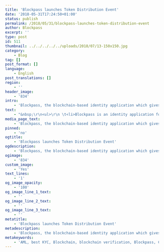 ```yaml
---
title: 'Blockpass launches Token Distribution Event'
date: '2018-05-31T17:24:50+01:00'
status: publish
permalink: /2018/05/31/blockpass-launches-token-distribution-event
author: Blockpass
excerpt: ''
type: post
id: 511
thumbnail: ../../../../../uploads/2018/07/13-150x150.jpg
category:
    - Blog
tag: []
post_format: []
language:
    - English
post_translations: []
region:
    - ''
header_image:
    - '834'
intro:
    - 'Blockpass, the blockchain-based identity application which gives users total control over their own personal data, is pleased to announce that it has today launched its Initial Token Distribution Event (“TDE”) through the sale of tokens (“PASS tokens”) which will be available for purchase from official distributors from 31st May 2018 until 30th November 2018.'
text:
    - "&nbsp;\r\n<ul>\r\n \t<li>Blockpass is an identity application for regulated services and the Internet of Things (IoT). As a self-sovereign identity platform, users can establish, verify, store and manage their identities, maintaining full control over all data involved.</li>\r\n \t<li>With an initial focus on human identity, Blockpass will provide a reliable and cost-effective Know-Your-Customer (“KYC”) and Anti-Money-Laundering (“AML”) service for regulated industries, blockchain merchants and service providers.</li>\r\n \t<li>Available on iOS and Android, the Blockpass app is consumer-oriented and will enable users to create a new account (profile), submit documents for verification, submit their digital identity to service providers to pass KYC, log in to Blockpass-enabled services, sign crypto-asset transactions, and access third-party decentralized applications (“Dapps”).</li>\r\n \t<li>Blockpass has published its White Paper which can be found on the Company’s website at\_<a href=\"https://www.blockpass.org/token\">https://www.blockpass.org/token</a></li>\r\n \t<li>The PASS token will be an ERC20-based token</li>\r\n \t<li>Blockpass will issue a finite number of 1 billion PASS tokens of which 250 million PASS tokens will be available for purchase during the Initial TDE from authorised distributors</li>\r\n \t<li>The PASS tokens available at the Initial TDE will be priced at 0.08 Euro per PASS token</li>\r\n</ul>\r\n<strong><a href=\"https://www.linkedin.com/in/adamvaziri/\">Adam Vaziri</a>, CEO of Blockpass, said:\_</strong>“Blockpass provides an exciting, easy to use, identity verification solution to the proliferating and serious security challenges created by the fast-evolving digital age. By turning personal validation data into an anonymous cryptographic code that is whitelisted on the blockchain, Blockpass gives users back control over their own identities and eliminates the need for painful online validation processes. Businesses will benefit from vastly reduced KYC/AML costs and will no longer have the liability of protecting vast amounts of sensitive personal data in an age of GDPR.\r\n\r\nToday represents an exciting milestone for Blockpass as it will allow us to accelerate the development of a differentiated offering that will bring transparency and trust to the blockchain ecosystem where we are already established with a dozen leading suppliers and partner companies. We have an experienced management team with a clear revenue model and strategy for growth and a first mover, patented advantage in the growing regtech market which is expected to reach $118.7 billion USD by 2020. The funds generated from the PASS tokens accelerate awareness through branding and marketing and the tokens themselves will be used to encourage utilisation. Holders of the PASS tokens will also participate in the growing value of Blockpass.\r\n\r\nWe have numerous opportunities for growth but are prioritising crypto offerings and financial services where the need for identity validation is particularly acute.”\r\n\r\n<strong>Blockpass\r\n</strong>Adam Vaziri, CEO\r\nHans Lombardo, CMO\r\nTel: +852 9688 1719\r\nhans.lombardo@blockpass.org\r\n\r\n<strong>Buchanan\_</strong>(UK Financial PR)\r\nAlex Brown / Chris Lane / Jamie Hooper / Olivia Montefiore-Vita\r\nTel: +44 (0)20 7466 5000\r\nBlockpass@buchanan.uk.com\r\n\r\n<strong>The Blockpass Human Identity Solution\r\n</strong>Blockpass manifests itself as a user-centric and self-sovereign identity application for regulated services and the Internet of Things. Blockpass offers a next-generation, effective identity creation and storage protocol.\r\n\r\n<em>Blockpass is built with self-sovereignty in mind:\r\n</em>Blockpass starts from the premise that users need to hold and control their own identifying data — not third parties. So, in Blockpass, online identity data belongs to, and is entirely controlled by, the user. Blockpass does not retain any user data, nor is any raw user data stored on any blockchain — only hashes. Users choose what credentials they want to have verified and signed (such as a proof of address or a government-issued piece of ID), decide where that data is stored (such as on their device or in the cloud), and control who may see it.\r\n\r\n<em>Blockpass digital identities have a high degree of utility:\r\n</em>As an owner of a Blockpass verified identity, you gain access to a growing ecosystem of Web 3.0 service providers that have chosen to accept Blockpass identities as KYC. For businesses, Blockpass can be seen as a shared KYC platform, where a pool of pre-verified users is shared between businesses thus reducing the cost and time of onboarding new customers.\r\n\r\n<em>Blockpass digital identities are underpinned by their reusability:\r\n</em>With a Blockpass identity application, the user keeps all their digital KYC in a single place, which they have at their fingertips at any time. Once the user’s credentials have been verified and signed, they may re-use them quickly and simply with any number of services. When a user joins a new regulated service, if their Blockpass identity application is configured, they can prove their identity extremely quickly.\r\n\r\n<em>Blockpass offers an onchain identity solution that is easy to combine with other decentralized technologies or processes:\r\n</em>Blockpass offers an onchain, immediately available, verified digital identity. For a transaction to be compliant in regulators’ eyes, both transacting parties need to prove the transaction was personally authenticated. With Blockpass, users can transparently sign transactions and Dapp accounts with their compliant digital identity, meaning that buyers and sellers will be able to safely and compliantly complete transactions and that Dapps will seamlessly meet the basic verification requirements for the services they provide. Furthermore, this setup enables the generation of multi-signature smart contracts that require personal authentication with the Blockpass tool.\r\n\r\n<em>Blockpass meets GDPR requirements:\r\n</em>On 25th May 2018, the General Data Protection Regulation (“GDPR”) went into effect in the European Union. As a user-centric identity application, Blockpass meets GDPR requirements. Blockpass and its suite of products are perfectly situated to enable blockchain business operations in the second largest economy in the world, in addition to other regions.\r\n\r\n<strong>Benefits for Businesses and Individuals</strong>\r\n\r\n<em>Businesses</em>\r\nA comprehensive identity verification portal for quick and easy user onboarding for regulated industries.\r\n<ol>\r\n \t<li>Rapid User Onboarding: The use of blockchain technology and smart contracts eliminates tedious KYC &amp; AML compliance procedures by reducing sign up friction and increasing conversions.\r\n2. Low Cost Pre-verified Compliance: With shared regulatory and compliance services, it becomes possible to onboard users without expensive and duplicative identity verification of the same user multiple times across different services.\r\n3. New Application Potential: A modernized compliance protocol will enable new levels of efficiency and application possibilities for blockchain, fintech, and traditional institutions.</li>\r\n</ol>\r\n<em>Individuals\r\n</em>A faster, safer, easier way to access regulated industries.\r\n<ol>\r\n \t<li>Speedy Gateway to Compliant Services: Blockpass provides a secure and rapid gateway to access ICOs, exchanges, and other regulated services without the need to complete redundant compliance requirements.\r\n2. Own your own Data: Blockpass is a self-sovereign identity verification service that only stores a cryptographic representation of your verified identity on a blockchain whitelist. Your data is stored on your mobile device and shared only with those who you choose.\r\n3. Shared Identity Whitelist: The end of multiple KYC identity checks. Blockpass enables users to get approved and whitelisted once for near immediate access to multiple merchants and service providers.</li>\r\n</ol>\r\n<strong>Market Drivers\r\n</strong><em>Self-sovereignty is something people want:</em>\r\n\r\nIn a study carried out by the Pew Research Centre, 91% of respondents agreed that consumers have lost control over how personal information is collected and used by companies. Decentralized KYC gives users full-control over their data, and this is something people want and are willing to pay for.\r\n\r\n<em>Decentralized KYC means more cost-efficiency for businesses:</em><strong>\r\n</strong>KYC solutions are prohibitively expensive. In a report, Consult Hyperion estimated that a KYC check can cost 10 to 100 GBP (11 to 114 euros) per customer. In the most extreme example, Thomson-Reuters found that some firms were spending up to 500 million USD (400 million euros) on KYC compliance and customer due diligence. Simply by eliminating data storage costs, decentralized KYC can prove to be cost-efficient to businesses.\r\n\r\n<em>Decentralization fosters a better user experience:<strong>\r\n</strong></em>Centralized data storage means that a KYC check likely only applies to a single onboarding process. Decentralized data storage enables the possibility of a universal identity gateway. With the Blockpass Identity application, the user keeps all their digital KYC in a single place — on their personal device — which they have at their fingertips at any time. Once the user’s credentials have been verified and signed, they may re-use them quickly and simply with any number of services. When a user joins a new regulated service, if their Blockpass identity application is configured, they can prove their identity extremely quickly.\r\n\r\n<em>Web 3.0 developers demand decentralized KYC for their products:</em><strong>\r\n</strong>Current online identity services cannot support the burgeoning development of Dapps and crypto-assets. KYC solutions that operate off-chain cannot reconcile users’ digital identities with decentralized applications. Blockchain Dapps currently lack regtech solutions that would enable compliant and secure services. For Dapps to reach their full potential — to be compatible with regulated transactions — they require a method to verify user identities.\r\n\r\n<em>Crypto-asset transactions require onchain KYC:\r\n</em>Security tokens, which are currently being issued as ‘meta’ tokens on Ethereum, Neo, and other networks, require KYC of the issuer, sender, and receiver of the asset. Transactions of the assets should be irreversible from a legal and non-technical point of view, which is only possible by proving that the counterparty actually signed a transfer with Blockpass. Additional AML laws are increasingly being enforced for crypto transactions.\r\n\r\n<strong>Using the Blockpass Identity to Access Services\r\n</strong>Within the application, services can be found in the “Services” menu. Services that are listed on the app are listed according to the amount of KYC that is required for user onboarding. Services for which the user has provided enough information to onboard are listed first, while ones for which the user must provide more information are listed later.\r\n\r\nAlternatively, services can be accessed through the use of a QR code. Upon scanning a code, Blockpass prompts the user to submit the necessary profile information to access that service.\r\n\r\nService providers may perform additional verification checks before onboarding the user. In some cases, the service provider can issue certificates that the user can choose to add to their profile.\r\n\r\n<strong>Blockpass Identity Backup and Recovery\r\n</strong>It is possible for Blockpass users to backup their identity. As Blockpass is a user-centric solution, the backup process can only be initiated manually — at the request of the user. Backups contain all user-generated content, certificates, and the local key. The backup manifests itself as a binary file, which is encrypted with a password. In version one of the Blockpass user app, users may send the backup file to their email. Other destinations will be integrated in future releases. When a user wishes to recover their identity, they port it into the app that is downloaded to their app by connecting the email address that holds the backup file and entering a pin.\r\n\r\n&nbsp;"
media_page_text:
    - 'Blockpass, the blockchain-based identity application which gives users total control over their own personal data, is pleased to announce that it has today launched...'
pinned:
    - 'no'
ogtitle:
    - 'Blockpass launches Token Distribution Event'
ogdescription:
    - 'Blockpass, the blockchain-based identity application which gives users total control over their own personal data, is pleased to announce that it has today launched its Initial Token Distribution Event (“TDE”) through the sale of tokens (“PASS tokens”) which will be available for purchase from official distributors from 31st May 2018 until 30th November 2018.'
ogimage:
    - '834'
custom_image:
    - 'Yes'
text_lines:
    - '1'
og_image_opacity:
    - '100'
og_image_line_1_text:
    - ''
og_image_line_2_text:
    - ''
og_image_line_3_text:
    - ''
metatitle:
    - 'Blockpass launches Token Distribution Event'
metadescription:
    - 'Blockpass, the blockchain-based identity application which gives users total control over their own personal data, is pleased to announce that it has today launched its Initial Token Distribution Event (“TDE”) through the sale of tokens (“PASS tokens”) which will be available for purchase from official distributors from 31st May 2018 until 30th November 2018.'
metakeywords:
    - 'AML, best KYC, Blockchain, blockchain verification, Blockpass, Client On-Boarding, Client Onboarding, Compliance, Crypto, Cryptocurrency, Customer Onboarding, digital identity, fast kyc, Identity, Identity Check, identity management solution, identity verification, Know your customer, KYC, KYC Connect, PASS, Regtech, seamless kyc, security tokens, Simple KYC, STO'
---
```

<!DOCTYPE html PUBLIC "-//W3C//DTD HTML 4.0 Transitional//EN" "http://www.w3.org/TR/REC-html40/loose.dtd">
<?xml encoding="UTF-8">
